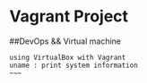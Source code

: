 # Vagrant Project
##DevOps && Virtual machine
~~~~
using VirtualBox with Vagrant
uname : print system information
~~~
